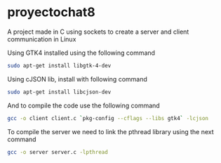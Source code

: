 # proyectochat8
A project made in C using sockets to create a server and client communication in Linux

Using GTK4 installed using the following command
```sh
sudo apt-get install libgtk-4-dev
```
Using cJSON lib, install with following command
```sh
sudo apt-get install libcjson-dev
```
And to compile the code use the following command
```sh
gcc -o client client.c `pkg-config --cflags --libs gtk4` -lcjson
```
To compile the server we need to link the pthread library using the next command
```sh
gcc -o server server.c -lpthread
```
